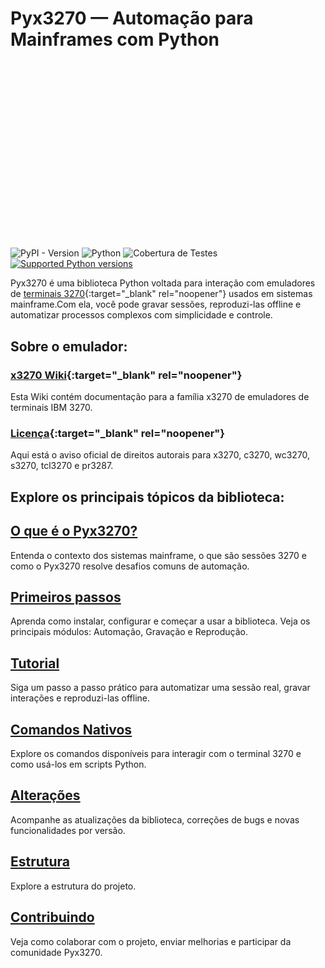 # Pyx3270 — Automação para Mainframes com Python

<svg id="LogoAnimation" width="650px" viewBox="0 0 1920 1080"></svg>
<script src="assets/js/LogoAnimation.js"></script>

![PyPI - Version](https://img.shields.io/pypi/v/pyx3270)
![Python](https://img.shields.io/badge/language-Python-blue?logo=python)
![Cobertura de Testes](https://img.shields.io/badge/cobertura-97%25-brightgreen?logo=pytest)
[![Supported Python versions](https://img.shields.io/pypi/pyversions/fastapi.svg?color=%2334D058)](https://pypi.org/project/fastapi)

Pyx3270 é uma biblioteca Python voltada para interação com emuladores de [terminais 3270](https://www.ibm.com/docs/api/v1/content/zosbasics%2Fcom.ibm.zos.znetwork%2Fznetwork_261.htm?parsebody=true&lang=en){:target="_blank" rel="noopener"} usados em sistemas mainframe.Com ela, você pode gravar sessões, reproduzi-las offline e automatizar processos complexos com simplicidade e controle.

## Sobre o emulador:

### [x3270 Wiki](https://x3270.miraheze.org/wiki/Main_Page){:target="_blank" rel="noopener"}
Esta Wiki contém documentação para a família x3270 de emuladores de terminais IBM 3270. 

### [Licença](https://x3270.miraheze.org/wiki/X3270_license){:target="_blank" rel="noopener"}
Aqui está o aviso oficial de direitos autorais para x3270, c3270, wc3270, s3270, tcl3270 e pr3287.

## Explore os principais tópicos da biblioteca:

## [O que é o Pyx3270?](sobre.md)  
Entenda o contexto dos sistemas mainframe, o que são sessões 3270 e como o Pyx3270 resolve desafios comuns de automação.

## [Primeiros passos](primeiros_passos.md)  
Aprenda como instalar, configurar e começar a usar a biblioteca. Veja os principais módulos: Automação, Gravação e Reprodução.

## [Tutorial](tutorial.md)  
Siga um passo a passo prático para automatizar uma sessão real, gravar interações e reproduzi-las offline.

<!-- ## [Automação](automacao.md)  
Aprenda como criar um processo automatico em um sistema Mainframe, as melhores praticas para desenvolvimento de novas bibliotecas. -->

## [Comandos Nativos](comandos.md)  
Explore os comandos disponíveis para interagir com o terminal 3270 e como usá-los em scripts Python.

## [Alterações](changelog.md)  
Acompanhe as atualizações da biblioteca, correções de bugs e novas funcionalidades por versão.

## [Estrutura](estrutura.md)  
Explore a estrutura do projeto.

## [Contribuindo](contribuindo.md)  
Veja como colaborar com o projeto, enviar melhorias e participar da comunidade Pyx3270.
